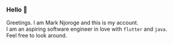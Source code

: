 ### Hello 👋
Greetings.
I am Mark Njoroge and this is my account. <br/>
I am an aspiring software engineer in love with `flutter` and `java`. <br/>
Feel free to look around.
<br/>
<!-- | my stats |
| :-- |
|<img height="200px" align="left" src="https://github-readme-stats.vercel.app/api?username=marknjoroge&count_private=true&show_icons=true&theme=merko&layout=compact" />| -->

<!--
**marknjoroge/marknjoroge** is a ✨ _special_ ✨ repository because its `README.md` (this file) appears on your GitHub profile.

Here are some ideas to get you started:

- 🔭 I’m currently working on ...
- 🌱 I’m currently learning ...
- 👯 I’m looking to collaborate on ...
- 🤔 I’m looking for help with ...
- 💬 Ask me about ...
- 📫 How to reach me: ...
- 😄 Pronouns: ...
- ⚡ Fun fact: ...
-->
